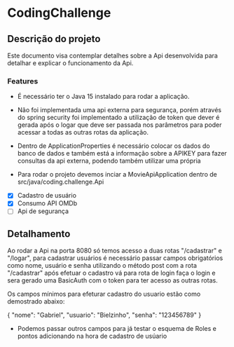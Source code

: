 # CodingChallenge

## Descrição do projeto
Este documento visa contemplar detalhes sobre a Api desenvolvida para detalhar e explicar o funcionamento da Api.

### Features

- É necessário ter o Java 15 instalado para rodar a aplicação.

- Não foi implementada uma api externa para segurança, porém através do spring security foi implementado a utilização de token que dever é gerada após o logar que deve ser passada nos parâmetros para poder acessar a todas as outras rotas da aplicação.

- Dentro de ApplicationProperties é necessário colocar os dados do banco de dados e também está a informação sobre a APIKEY para fazer consultas da api externa, podendo também utilizar uma própria 

- Para rodar o projeto devemos inciar a MovieApiApplication dentro de src/java/coding.challenge.Api

- [x] Cadastro de usuário
- [x] Consumo API OMDb
- [ ] Api de segurança

## Detalhamento 
Ao rodar a Api na porta 8080 só temos acesso a duas rotas "/cadastrar" e "/logar", para cadastrar usuários é necessário passar campos obrigatórios como nome, usuário e senha utilizando o método post com a rota "/cadastrar" após efetuar o cadastro vá para rota de login faça o login e sera gerado uma BasicAuth com o token para ter acesso as outras rotas.

Os campos mínimos para efeturar cadastro do usuario estão como demostrado abaixo:

{
    "nome": "Gabriel",
    "usuario": "Bielzinho",
    "senha": "123456789"
}

- Podemos passar outros campos para já testar o esquema de Roles e pontos adicionando na hora de cadastro de usúario
